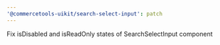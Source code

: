 ```yaml
---
'@commercetools-uikit/search-select-input': patch
---
```


Fix isDisabled and isReadOnly states of SearchSelectInput component
